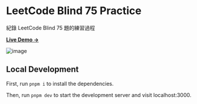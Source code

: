 # LeetCode Blind 75 Practice

紀錄 LeetCode Blind 75 題的練習過程

[**Live Demo →**](https://leetcode-practice.vercel.app/)

![image](/images/index/01.png)

## Local Development

First, run `pnpm i` to install the dependencies.

Then, run `pnpm dev` to start the development server and visit localhost:3000.